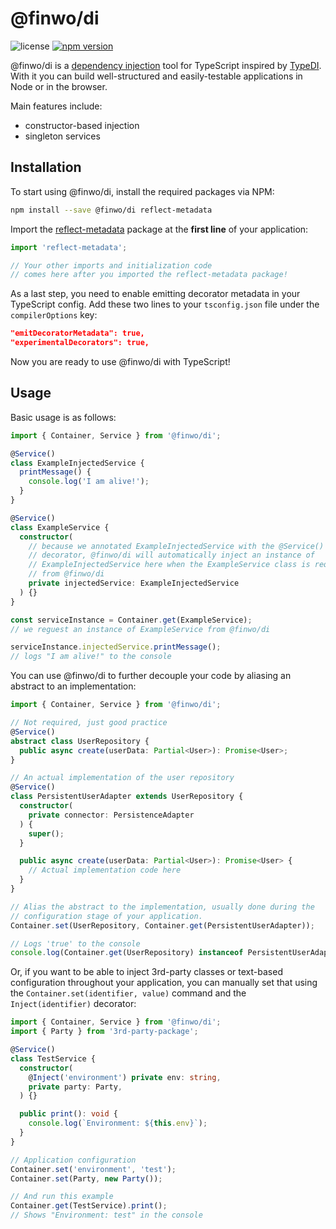 @finwo/di
=========

![license](https://img.shields.io/github/license/finwo/tiny-di)
[![npm version](https://img.shields.io/npm/v/@finwo/di)](https://npmjs.com/package/@finwo/di)

@finwo/di is a
[dependency injection](https://en.wikipedia.org/wiki/Dependency_injection) tool
for TypeScript inspired by [TypeDI](https://npmjs.com/package/typedi). With it
you can build well-structured and easily-testable applications in Node or in the
browser.

Main features include:
- constructor-based injection
- singleton services

## Installation

To start using @finwo/di, install the required packages via NPM:

```sh
npm install --save @finwo/di reflect-metadata
```

Import the [reflect-metadata](https://npmjs.com/package/reflect-metadata)
package at the **first line** of your application:

```ts
import 'reflect-metadata';

// Your other imports and initialization code
// comes here after you imported the reflect-metadata package!
```

As a last step, you need to enable emitting decorator metadata in your
TypeScript config. Add these two lines to your `tsconfig.json` file under the
`compilerOptions` key:

```json
"emitDecoratorMetadata": true,
"experimentalDecorators": true,
```

Now you are ready to use @finwo/di with TypeScript!

## Usage

Basic usage is as follows:

```ts
import { Container, Service } from '@finwo/di';

@Service()
class ExampleInjectedService {
  printMessage() {
    console.log('I am alive!');
  }
}

@Service()
class ExampleService {
  constructor(
    // because we annotated ExampleInjectedService with the @Service()
    // decorator, @finwo/di will automatically inject an instance of
    // ExampleInjectedService here when the ExampleService class is requested
    // from @finwo/di
    private injectedService: ExampleInjectedService
  ) {}
}

const serviceInstance = Container.get(ExampleService);
// we reguest an instance of ExampleService from @finwo/di

serviceInstance.injectedService.printMessage();
// logs "I am alive!" to the console
```

You can use @finwo/di to further decouple your code by aliasing an abstract to
an implementation:

```ts
import { Container, Service } from '@finwo/di';

// Not required, just good practice
@Service()
abstract class UserRepository {
  public async create(userData: Partial<User>): Promise<User>;
}

// An actual implementation of the user repository
@Service()
class PersistentUserAdapter extends UserRepository {
  constructor(
    private connector: PersistenceAdapter
  ) {
    super();
  }

  public async create(userData: Partial<User>): Promise<User> {
    // Actual implementation code here
  }
}

// Alias the abstract to the implementation, usually done during the
// configuration stage of your application.
Container.set(UserRepository, Container.get(PersistentUserAdapter));

// Logs 'true' to the console
console.log(Container.get(UserRepository) instanceof PersistentUserAdapter);
```

Or, if you want to be able to inject 3rd-party classes or text-based
configuration throughout your application, you can manually set that using the
`Container.set(identifier, value)` command and the `Inject(identifier)`
decorator:

```ts
import { Container, Service } from '@finwo/di';
import { Party } from '3rd-party-package';

@Service()
class TestService {
  constructor(
    @Inject('environment') private env: string,
    private party: Party,
  ) {}

  public print(): void {
    console.log(`Environment: ${this.env}`);
  }
}

// Application configuration
Container.set('environment', 'test');
Container.set(Party, new Party());

// And run this example
Container.get(TestService).print();
// Shows "Environment: test" in the console
```

